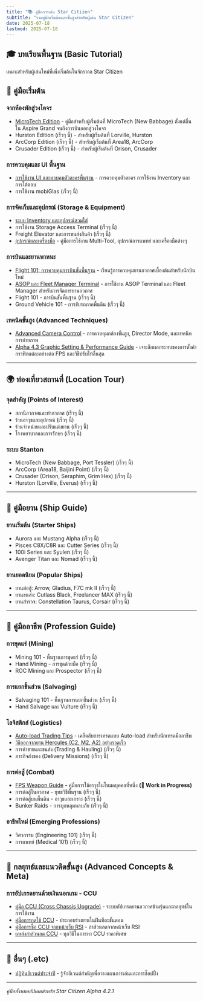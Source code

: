 ```yaml
---
title: "📚 คู่มือการเล่น Star Citizen"
subtitle: "รวมคู่มือเริ่มต้นและขั้นสูงสำหรับผู้เล่น Star Citizen"
date: 2025-07-18
lastmod: 2025-07-18
---
```


## 🎓 บทเรียนพื้นฐาน (Basic Tutorial)

เหมาะสำหรับผู้เล่นใหม่ที่เพิ่งเริ่มต้นในจักรวาล Star Citizen

## 🚀 คู่มือเริ่มต้น

### จากห้องพักสู่วงโคจร
- [MicroTech Edition](hab-to-orbit-mic/) - คู่มือสำหรับผู้เริ่มต้นที่ MicroTech (New Babbage) ตั้งแต่ตื่นใน Aspire Grand จนถึงการบินออกสู่วงโคจร
- Hurston Edition (เร็วๆ นี้) - สำหรับผู้เริ่มต้นที่ Lorville, Hurston
- ArcCorp Edition (เร็วๆ นี้) - สำหรับผู้เริ่มต้นที่ Area18, ArcCorp
- Crusader Edition (เร็วๆ นี้) - สำหรับผู้เริ่มต้นที่ Orison, Crusader

### การควบคุมและ UI พื้นฐาน
- [การใช้งาน UI และควบคุมตัวละครพื้นฐาน](basic-ui-interaction/) - การควบคุมตัวละคร การใช้งาน Inventory และการโต้ตอบ
- การใช้งาน mobiGlas (เร็วๆ นี้)

### การจัดเก็บและอุปกรณ์ (Storage & Equipment)
- [ระบบ Inventory และอุปกรณ์สวมใส่](inventory-equipment/)
- การใช้งาน Storage Access Terminal (เร็วๆ นี้)
- Freight Elevator และการขนส่งสินค้า (เร็วๆ นี้)
- [อุปกรณ์และเครื่องมือ](gadgets-and-tools/) - คู่มือการใช้งาน Multi-Tool, อุปกรณ์การแพทย์ และเครื่องมือต่างๆ

### การบินและยานพาหนะ
- [Flight 101: การควบคุมการบินขั้นพื้นฐาน](basic-flight-control/) - เรียนรู้การควบคุมยานอวกาศเบื้องต้นสำหรับนักบินใหม่
- [ASOP และ Fleet Manager Terminal](asop-fleet-manager/) - การใช้งาน ASOP Terminal และ Fleet Manager สำหรับการจัดการยานอวกาศ
- Flight 101 - การบินขั้นพื้นฐาน (เร็วๆ นี้)
- Ground Vehicle 101 - การขับรถภาคพื้นดิน (เร็วๆ นี้)

### เทคนิคขั้นสูง (Advanced Techniques)
- [Advanced Camera Control](advance-camera-control/) - การควบคุมกล้องขั้นสูง, Director Mode, และเทคนิคการถ่ายภาพ
- [Alpha 4.3 Graphic Setting & Performance Guide](alpha-4.3-graphic-setting/) - เจาะลึกผลกระทบของการตั้งค่ากราฟิกแต่ละอย่างต่อ FPS และวิธีปรับให้ลื่นสุด

---

## 🌍 ท่องเที่ยวสถานที่ (Location Tour)

### จุดสำคัญ (Points of Interest)
- สถานีอวกาศและท่าอวกาศ (เร็วๆ นี้)
- ร้านอาวุธและอุปกรณ์ (เร็วๆ นี้)
- ร้านจำหน่ายและปรับแต่งยาน (เร็วๆ นี้)
- โรงพยาบาลและการรักษา (เร็วๆ นี้)

### ระบบ Stanton
- MicroTech (New Babbage, Port Tessler) (เร็วๆ นี้)
- ArcCorp (Area18, Baijini Point) (เร็วๆ นี้)
- Crusader (Orison, Seraphim, Grim Hex) (เร็วๆ นี้)
- Hurston (Lorville, Everus) (เร็วๆ นี้)

---

## 🚀 คู่มือยาน (Ship Guide)

### ยานเริ่มต้น (Starter Ships)
- Aurora และ Mustang Alpha (เร็วๆ นี้)
- Pisces C8X/C8R และ Cutter Series (เร็วๆ นี้)
- 100i Series และ Syulen (เร็วๆ นี้)
- Avenger Titan และ Nomad (เร็วๆ นี้)

### ยานยอดนิยม (Popular Ships)
- ยานต่อสู้: Arrow, Gladius, F7C mk II (เร็วๆ นี้)
- ยานขนส่ง: Cutlass Black, Freelancer MAX (เร็วๆ นี้)
- ยานสำรวจ: Constellation Taurus, Corsair (เร็วๆ นี้)

---

## 💼 คู่มืออาชีพ (Profession Guide)

### การขุดแร่ (Mining)
- Mining 101 - พื้นฐานการขุดแร่ (เร็วๆ นี้)
- Hand Mining - การขุดด้วยมือ (เร็วๆ นี้)
- ROC Mining และ Prospector (เร็วๆ นี้)

### การแยกชิ้นส่วน (Salvaging)
- Salvaging 101 - พื้นฐานการแยกชิ้นส่วน (เร็วๆ นี้)
- Hand Salvage และ Vulture (เร็วๆ นี้)

### โลจิสติกส์ (Logistics)
- [Auto-load Trading Tips](auto-load-trading-tips/) - เคล็ดลับการเทรดแบบ Auto-load สำหรับนักเทรดมืออาชีพ
- [วิธีออกจากยาน Hercules (C2, M2, A2) อย่างรวดเร็ว](tips-quick-exit-hercules/)
- การค้าขายและขนส่ง (Trading & Hauling) (เร็วๆ นี้)
- ภารกิจส่งของ (Delivery Missions) (เร็วๆ นี้)

### การต่อสู้ (Combat)
- [FPS Weapon Guide](fps-weapons/) - คู่มือการใช้อาวุธในโหมดบุคคลที่หนึ่ง **(🚧 Work in Progress)**
- การต่อสู้ในอวกาศ - ยุทธวิธีพื้นฐาน (เร็วๆ นี้)
- การต่อสู้บนพื้นดิน - อาวุธและเกราะ (เร็วๆ นี้)
- Bunker Raids - การบุกหลุมหลบภัย (เร็วๆ นี้)

### อาชีพใหม่ (Emerging Professions)
- วิศวกรรม (Engineering 101) (เร็วๆ นี้)
- การแพทย์ (Medical 101) (เร็วๆ นี้)

---

## 🧠 กลยุทธ์และแนวคิดขั้นสูง (Advanced Concepts & Meta)

### การอัปเกรดยานด้วยเงินนอกเกม - CCU
- [คู่มือ CCU (Cross Chassis Upgrade)](../concepts/ccu-guide/) - ระบบอัปเกรดยานอวกาศข้ามรุ่นและกลยุทธ์ในการใช้งาน
- [คู่มือการกดใช้ CCU](../guides/apply-ccu-step-by-step/) - ประกอบร่างยานในฝันทีละขั้นตอน
- [คู่มือการซื้อ CCU จากหน้าเว็บ RSI](../guides/buy-ccu-guide/) - ล่าส่วนลดจากหน้าเว็บ RSI
- [แหล่งล่าส่วนลด CCU](../guides/how-to-get-discounted-ccu/) - ทุกวิธีในการหา CCU ราคาพิเศษ

---

## 📌 อื่นๆ (.etc)

- [ปฏิทินอีเวนต์ประจำปี](../guides/annual-events/) - รู้จักอีเวนต์สำคัญเพื่อวางแผนการเล่นและการช็อปปิ้ง

---

*คู่มือทั้งหมดอัปเดตสำหรับ Star Citizen Alpha 4.2.1*
